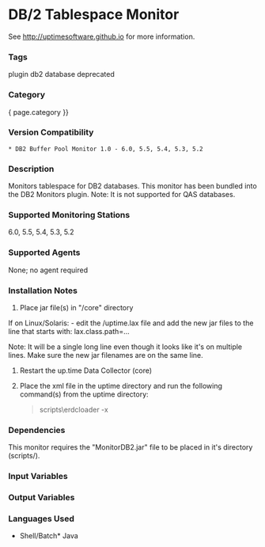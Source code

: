 # DB/2 Tablespace Monitor

See http://uptimesoftware.github.io for more information.

### Tags 
 plugin   db2   database   deprecated  

### Category

{ page.category }}

### Version Compatibility


  
    * DB2 Buffer Pool Monitor 1.0 - 6.0, 5.5, 5.4, 5.3, 5.2
  


### Description
Monitors tablespace for DB2 databases.
This monitor has been bundled into the DB2 Monitors plugin.
Note: It is not supported for QAS databases.


### Supported Monitoring Stations

6.0, 5.5, 5.4, 5.3, 5.2

### Supported Agents
None; no agent required

### Installation Notes
<ol>
<li>Place jar file(s) in "/core" directory</li>
</ol>


<p>If on Linux/Solaris:
- edit the /uptime.lax file and add the new jar files to the line that starts with:
lax.class.path=...</p>

<p>Note: It will be a single long line even though it looks like it's on multiple lines. Make sure the new jar filenames are on the same line.</p>

<ol>
<li><p>Restart the up.time Data Collector (core)</p></li>
<li><p>Place the xml file in the uptime directory and run the following command(s) from the uptime directory:</p>

<blockquote><p>scripts\erdcloader -x</p></blockquote></li>
</ol>



### Dependencies
<p>This monitor requires the "MonitorDB2.jar" file to be placed in it's directory (scripts/).</p>


### Input Variables


### Output Variables



### Languages Used
* Shell/Batch* Java

